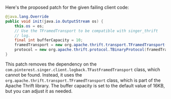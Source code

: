 Here's the proposed patch for the given failing client code:

```java
@java.lang.Override
public void init(java.io.OutputStream os) {
    this.os = os;
    // Use the TFramedTransport to be compatible with singer_thrift
    // log.
    final int bufferCapacity = 10;
    framedTransport = new org.apache.thrift.transport.TFramedTransport(new org.apache.thrift.transport.TIOStreamTransport(os));
    protocol = new org.apache.thrift.protocol.TBinaryProtocol(framedTransport);
}
```

This patch removes the dependency on the `com.pinterest.singer.client.logback.TFastFramedTransport` class, which cannot be found. Instead, it uses the `org.apache.thrift.transport.TFramedTransport` class, which is part of the Apache Thrift library. The buffer capacity is set to the default value of 16KB, but you can adjust it as needed.